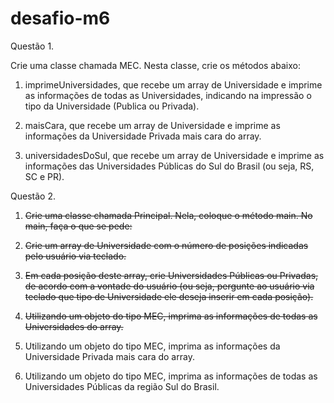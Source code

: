 # desafio-m6

Questão 1.

Crie uma classe chamada MEC. Nesta classe, crie os métodos abaixo:

1. imprimeUniversidades, que recebe um array de Universidade e imprime as 
informações de todas as Universidades, indicando na impressão o tipo da 
Universidade (Publica ou Privada).

2. maisCara, que recebe um array de Universidade e imprime as informações 
da Universidade Privada mais cara do array.

3. universidadesDoSul, que recebe um array de Universidade e imprime as 
informações das Universidades Públicas do Sul do Brasil (ou seja, RS, SC e PR).

Questão 2.

1. <s>Crie uma classe chamada Principal. Nela, coloque o método main. No main, 
faça o que se pede:</s>

2. <s>Crie um array de Universidade com o número de posições indicadas pelo 
usuário via teclado.</s>

3. <s>Em cada posição deste array, crie Universidades Públicas ou Privadas, de 
acordo com a vontade do usuário (ou seja, pergunte ao usuário via teclado que tipo
de Universidade ele deseja inserir em cada posição).</s>

4. <s>Utilizando um objeto do tipo MEC, imprima as informações de todas as 
Universidades do array.</s>

5. Utilizando um objeto do tipo MEC, imprima as informações da Universidade 
Privada mais cara do array.

6. Utilizando um objeto do tipo MEC, imprima as informações de todas as 
Universidades Públicas da região Sul do Brasil.
 
